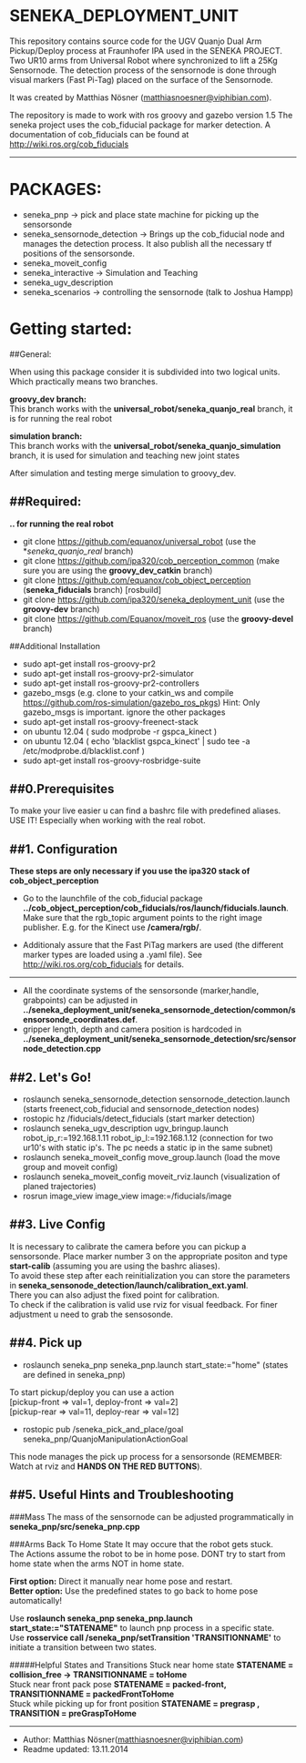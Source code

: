 SENEKA_DEPLOYMENT_UNIT
======================
This repository contains source code for the UGV Quanjo Dual Arm Pickup/Deploy process at Fraunhofer IPA used in the SENEKA PROJECT. Two UR10 arms from Universal Robot where synchronized to lift a 25Kg Sensornode. The detection process of the sensornode is done through visual markers (Fast Pi-Tag) placed on the surface of the Sensornode.

It was created by Matthias Nösner (matthiasnoesner@viphibian.com).

The repository is made to work with ros groovy and gazebo version 1.5
The seneka project uses the cob_fiducial package for marker detection. A documentation of cob_fiducials can be found at http://wiki.ros.org/cob_fiducials

----------------------------------------------------------------------

PACKAGES:
=========
* seneka_pnp -> pick and place state machine for picking up the sensorsonde
* seneka_sensornode_detection -> Brings up the cob_fiducial node and manages the detection process. It also publish all the necessary tf positions of the sensorsonde.
* seneka_moveit_config
* seneka_interactive -> Simulation and Teaching
* seneka\_ugv\_description
* seneka\_scenarios -> controlling the sensornode (talk to Joshua Hampp)

Getting started:
=========

##General:

When using this package consider it is subdivided into two logical units. Which practically means two branches.

**groovy\_dev branch:**  
This branch works with the **universal\_robot/seneka\_quanjo\_real** branch, it is for running the real robot

**simulation branch:**  
This branch works with the **universal\_robot/seneka\_quanjo\_simulation** branch, it is used for simulation and teaching new joint states


After simulation and testing merge simulation to groovy_dev.

##Required:
---------
**.. for running the real robot**

* git clone https://github.com/equanox/universal_robot  (use the **seneka_quanjo_real* branch) 
* git clone https://github.com/ipa320/cob_perception_common (make sure you are using the **groovy_dev_catkin** branch) 
* git clone https://github.com/equanox/cob_object_perception (**seneka_fiducials** branch) [rosbuild]
* git clone https://github.com/ipa320/seneka_deployment_unit (use the **groovy-dev** branch)
* git clone https://github.com/Equanox/moveit_ros (use the **groovy-devel** branch)

##Additional Installation
* sudo apt-get install ros-groovy-pr2
* sudo apt-get install ros-groovy-pr2-simulator
* sudo apt-get install ros-groovy-pr2-controllers
* gazebo_msgs (e.g. clone to your catkin\_ws and compile  https://github.com/ros-simulation/gazebo_ros_pkgs) Hint: Only gazebo_msgs is important. ignore the other packages
* sudo apt-get install ros-groovy-freenect-stack
* on ubuntu 12.04 ( sudo modprobe -r gspca_kinect )
* on ubuntu 12.04 ( echo 'blacklist gspca_kinect' | sudo tee -a /etc/modprobe.d/blacklist.conf )
* sudo apt-get install ros-groovy-rosbridge-suite

##0.Prerequisites
---------------------------------------------------------------------
To make your live easier u can find a bashrc file with predefined aliases. USE IT! Especially when working with the real robot.

##1. Configuration
---------------------------------------------------------------------
**These steps are only necessary if you use the ipa320 stack of cob_object_perception**

* Go to the launchfile of the cob_fiducial package **../cob_object_perception/cob_fiducials/ros/launch/fiducials.launch**.
Make sure that the rgb_topic argument points to the right image publisher.
E.g. for the Kinect use **/camera/rgb/**.

* Additionaly assure that the Fast PiTag markers are used (the different marker types are loaded using a .yaml file). See http://wiki.ros.org/cob_fiducials for details.

---------------------------------------------------------------------
* All the coordinate systems of the sensorsonde (marker,handle, grabpoints) can be adjusted in **../seneka_deployment_unit/seneka_sensornode_detection/common/sensorsonde_coordinates.def**.
* gripper length, depth and camera position is hardcoded in **../seneka_deployment_unit/seneka_sensornode_detection/src/sensornode_detection.cpp**

##2. Let's Go!
---------------------------------------------------------------------
* roslaunch seneka_sensornode_detection sensornode_detection.launch (starts freenect,cob_fiducial and sensornode_detection nodes)
* rostopic hz /fiducials/detect_fiducials (start marker detection)
* roslaunch seneka_ugv_description ugv_bringup.launch robot_ip_r:=192.168.1.11 robot_ip_l:=192.168.1.12 (connection for two ur10's with static ip's. The pc needs a static ip in the same subnet)
* roslaunch seneka_moveit_config move_group.launch (load the move group and moveit config)
* roslaunch seneka_moveit_config moveit_rviz.launch (visualization of planed trajectories)
* rosrun image_view image_view image:=/fiducials/image

##3. Live Config
----------------------------------------------
It is necessary to calibrate the camera before you can pickup a sensorsonde.
Place marker number 3 on the appropriate positon and type **start-calib** (assuming you are using the bashrc aliases).  
To avoid these step after each reinitialization you can store the parameters in **seneka\_sensonode\_detection/launch/calibration\_ext.yaml**.   
There you can also adjust the fixed point for calibration.  
To check if the calibration is valid use rviz for visual feedback. For finer adjustment u need to grab the sensosonde.  

##4. Pick up
---------------------------------------------------------------------
* roslaunch seneka_pnp seneka_pnp.launch start_state:="home" (states are defined in seneka_pnp)

To start pickup/deploy you can use a action   
[pickup-front => val=1, deploy-front => val=2]  
[pickup-rear => val=11, deploy-rear => val=12]

* rostopic pub /seneka_pick_and_place/goal seneka_pnp/QuanjoManipulationActionGoal  

This node manages the pick up process for a sensorsonde (REMEMBER: Watch at rviz and **HANDS ON THE RED BUTTONS**).

##5. Useful Hints and Troubleshooting
------------------------------------------------------

###Mass
The mass of the sensornode can be adjusted programmatically in **seneka_pnp/src/seneka_pnp.cpp**


###Arms Back To Home State
It may occure that the robot gets stuck.  
The Actions assume the robot to be in home pose. DONT try to start from home state when the arms NOT in home state.

**First option:** Direct it manually near home pose and restart.  
**Better option:** Use the predefined states to go back to home pose automatically!

Use **roslaunch seneka\_pnp seneka\_pnp.launch start\_state:="STATENAME"** to launch pnp process in a specific state.  
Use **rosservice call /seneka\_pnp/setTransition 'TRANSITIONNAME'**  to initiate a transition between two states.

#####Helpful States and Transitions
Stuck near home state **STATENAME = collision\_free -> TRANSITIONNAME = toHome**  
Stuck near front pack pose  **STATENAME = packed-front, TRANSITIONNAME = packedFrontToHome**  
Stuck while picking up for front position **STATENAME = pregrasp , TRANSITION = preGraspToHome**

---------------------------------------------------------------------

* Author: Matthias Nösner(matthiasnoesner@viphibian.com)
* Readme updated: 13.11.2014

